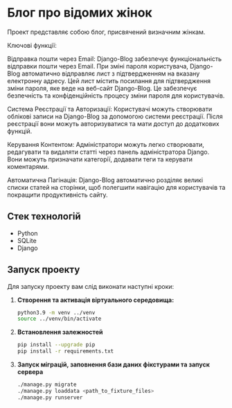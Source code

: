 # Блог про відомих жінок

Проект представляє собою блог, присвячений визначним жінкам.

Ключові функції:

Відправка пошти через Email:
Django-Blog забезпечує функціональність відправки пошти через Email. При зміні пароля користувача, Django-Blog автоматично відправляє лист з підтвердженням на вказану електронну адресу.
Цей лист містить посилання для підтвердження зміни пароля, яке веде на веб-сайт Django-Blog. Це забезпечує безпечність та конфіденційність процесу зміни пароля для користувачів.

Система Реєстрації та Авторизації:
Користувачі можуть створювати облікові записи на Django-Blog за допомогою системи реєстрації. Після реєстрації вони можуть авторизуватися та мати доступ до додаткових функцій.

Керування Контентом:
Адміністратори можуть легко створювати, редагувати та видаляти статті через панель адміністратора Django. Вони можуть призначати категорії, додавати теги та керувати коментарями.

Автоматична Пагінація:
Django-Blog автоматично розділяє великі списки статей на сторінки, щоб полегшити навігацію для користувачів та покращити продуктивність сайту.


## Стек технологій

- Python
- SQLite
- Django

## Запуск проекту

Для запуску проекту вам слід виконати наступні кроки:

1. **Створення та активація віртуального середовища:**
   ```bash
   python3.9 -m venv ../venv
   source ../venv/bin/activate

2. **Встановлення залежностей**
    ```bash
    pip install --upgrade pip
    pip install -r requirements.txt
    ```
3. **Запуск міграцій, заповнення бази даних фікстурами та запуск сервера**
    ```bash
    ./manage.py migrate
    ./manage.py loaddata <path_to_fixture_files>
    ./manage.py runserver
    ```
